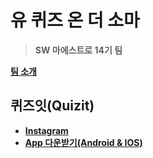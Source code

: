 # 유 퀴즈 온 더 소마
> **SW 마에스트로 14기 팀**

**[팀 소개](https://sw-maestro-14.notion.site/da3664298a07454e89afe3869795b48f)**

## 퀴즈잇(Quizit)
* **[Instagram](https://instagram.com/quizit_official?igshid=OGQ5ZDc2ODk2ZA%3D%3D&utm_source=qr)**
* **[App 다운받기(Android & IOS)](https://quizit.org/store)**

